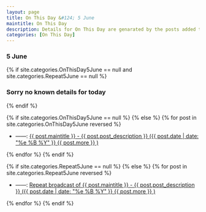 ```yaml
---
layout: page
title: On This Day &#124; 5 June
maintitle: On This Day
description: Details for On This Day are genarated by the posts added to the website so the content is subject to changes/updates over time.
categories: [On This Day]
---
```


<h3>5 June</h3>

{% if site.categories.OnThisDay5June == null and site.categories.Repeat5June == null %}
  <h3>Sorry no known details for today</h3>
{% endif %}

{% if site.categories.OnThisDay5June == null %}
{% else %}
{% for post in site.categories.OnThisDay5June reversed %}
<ul>
<li> ——: <a href="{{ post.url }}">{{ post.maintitle }} - {{ post.post_description }} ({{ post.date | date: "%e %B %Y" }} {{ post.more }} )</a></li>
</ul>
{% endfor %}
{% endif %}

{% if site.categories.Repeat5June == null %}
{% else %}
{% for post in site.categories.Repeat5June reversed %}
<ul>
<li> ——: <a href="{{ post.url }}">Repeat broadcast of {{ post.maintitle }} - {{ post.post_description }} ({{ post.date | date: "%e %B %Y" }} {{ post.more }} )</a></li>
</ul>
{% endfor %}
{% endif %}
